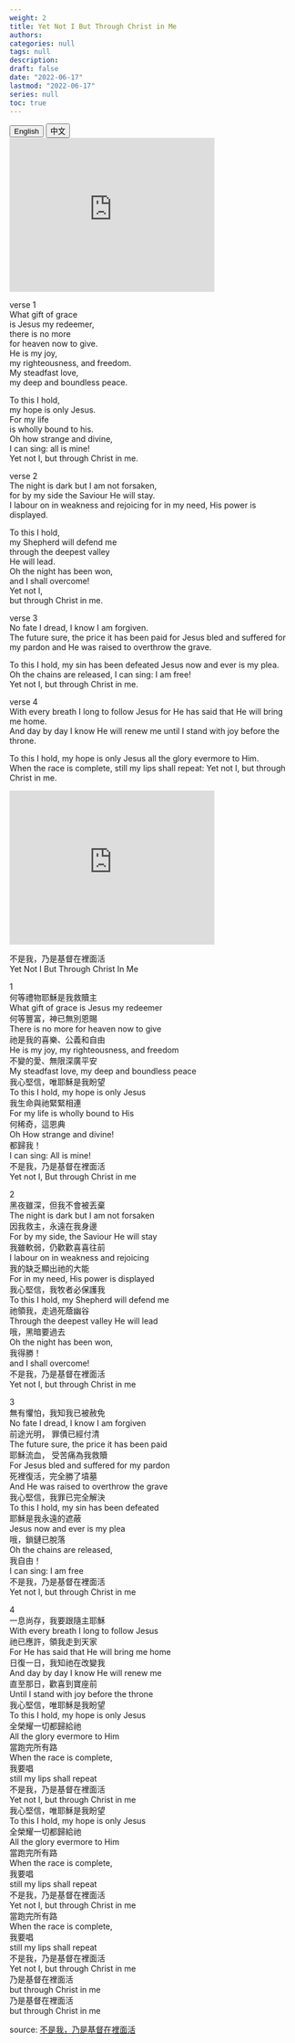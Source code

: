 ```yaml
---
weight: 2
title: Yet Not I But Through Christ in Me
authors: 
categories: null
tags: null
description: 
draft: false
date: "2022-06-17"
lastmod: "2022-06-17"
series: null
toc: true
---
```


<!--more-->

<!-- Tab links -->
<div class="tab">
  <button class="tablinks active" onclick="tablabel(event, 'english')">English</button>
  <button class="tablinks" onclick="tablabel(event, 'chinese')">中文</button>
  
</div>

<!-- Tab content -->
<div id="english" class="tabcontent" style="display:block">

<iframe width="360" height="270" src="https://www.youtube.com/embed/zundjUFazfg" title="CityAlight ~ Yet Not I But Through Christ In Me (Lyrics)" frameborder="0" allow="accelerometer; autoplay; clipboard-write; encrypted-media; gyroscope; picture-in-picture" allowfullscreen></iframe>


verse 1  
What gift of grace   
is Jesus my redeemer,   
there is no more   
for heaven now to give.   
He is my joy,   
my righteousness, and freedom.   
My steadfast love,   
my deep and boundless peace.   

To this I hold,   
my hope is only Jesus.  
For my life  
is wholly bound to his.   
Oh how strange and divine,  
I can sing: all is mine!  
Yet not I, but through Christ in me.   

verse 2  
The night is dark 
but I am not forsaken,  
for by my side 
the Saviour He will stay.   
I labour on 
in weakness and rejoicing 
for in my need, 
His power is displayed. 

To this I hold,   
my Shepherd will defend me  
through the deepest valley   
He will lead.   
Oh the night has been won,   
and I shall overcome!   
Yet not I,   
but through Christ in me.  

verse 3  
No fate I dread, 
I know I am forgiven.  
The future sure, 
the price it has been paid 
for Jesus bled 
and suffered for my pardon 
and He was raised to overthrow the grave. 

To this I hold, 
my sin has been defeated 
Jesus now 
and ever is my plea.  
Oh the chains are released, 
I can sing: I am free!  
Yet not I, 
but through Christ in me.  

verse 4  
With every breath 
I long to follow Jesus 
for He has said that He will bring me home.  
And day by day 
I know He will renew me 
until I stand 
with joy before the throne. 

To this I hold, 
my hope is only Jesus 
all the glory 
evermore to Him.  
When the race is complete, 
still my lips shall repeat: 
Yet not I, but through Christ in me.

</div>

<div id="chinese" class="tabcontent">

<iframe width="360" height="270" src="https://www.youtube.com/embed/SD__p2U1G_4" title="詩歌：不是我，乃是基督在裡面活Yet Not I But Through Christ In Me" frameborder="0" allow="accelerometer; autoplay; clipboard-write; encrypted-media; gyroscope; picture-in-picture" allowfullscreen></iframe>

不是我，乃是基督在裡面活  
Yet Not I But Through Christ In Me  
   
1  
何等禮物耶穌是我救贖主  
What gift of grace is Jesus my redeemer  
何等豐富，神已無別恩賜  
There is no more for heaven now to give  
祂是我的喜樂、公義和自由  
He is my joy, my righteousness, and freedom  
不變的愛、無限深廣平安  
My steadfast love, my deep and boundless peace  
我心堅信，唯耶穌是我盼望  
To this I hold, my hope is only Jesus  
我生命與祂緊緊相連  
For my life is wholly bound to His  
何稀奇，這恩典  
Oh How strange and divine!  
都歸我！  
I can sing: All is mine!  
不是我，乃是基督在裡面活  
Yet not I, But through Christ in me  
   
2  
黑夜雖深，但我不會被丟棄  
The night is dark but I am not forsaken  
因我救主，永遠在我身邊  
For by my side, the Saviour He will stay  
我雖軟弱，仍歡歡喜喜往前  
I labour on in weakness and rejoicing  
我的缺乏顯出祂的大能  
For in my need, His power is displayed  
我心堅信，我牧者必保護我  
To this I hold, my Shepherd will defend me  
祂領我，走過死蔭幽谷  
Through the deepest valley He will lead  
哦，黑暗要過去  
Oh the night has been won,  
我得勝！  
and I shall overcome!  
不是我，乃是基督在裡面活  
Yet not I, but through Christ in me  
   
3  
無有懼怕，我知我已被赦免  
No fate I dread, I know I am forgiven  
前途光明， 罪債已經付清  
The future sure, the price it has been paid  
耶穌流血， 受苦痛為我救贖  
For Jesus bled and suffered for my pardon  
死裡復活，完全勝了墳墓  
And He was raised to overthrow the grave  
我心堅信，我罪已完全解決  
To this I hold, my sin has been defeated  
耶穌是我永遠的遮蔽  
Jesus now and ever is my plea  
哦，鎖鏈已脫落  
Oh the chains are released,  
我自由！  
I can sing: I am free  
不是我，乃是基督在裡面活  
Yet not I, but through Christ in me  
   
4  
一息尚存，我要跟隨主耶穌  
With every breath I long to follow Jesus  
祂已應許，領我走到天家  
For He has said that He will bring me home  
日復一日，我知祂在改變我  
And day by day I know He will renew me  
直至那日，歡喜到寶座前  
Until I stand with joy before the throne  
我心堅信，唯耶穌是我盼望  
To this I hold, my hope is only Jesus  
全榮耀一切都歸給祂  
All the glory evermore to Him  
當跑完所有路  
When the race is complete,  
我要唱  
still my lips shall repeat  
不是我，乃是基督在裡面活  
Yet not I, but through Christ in me  
我心堅信，唯耶穌是我盼望  
To this I hold, my hope is only Jesus  
全榮耀一切都歸給祂  
All the glory evermore to Him  
當跑完所有路  
When the race is complete,  
我要唱  
still my lips shall repeat  
不是我，乃是基督在裡面活  
Yet not I, but through Christ in me  
當跑完所有路  
When the race is complete,  
我要唱  
still my lips shall repeat  
不是我，乃是基督在裡面活  
Yet not I, but through Christ in me  
乃是基督在裡面活  
but through Christ in me  
乃是基督在裡面活  
but through Christ in me  

source: <a href = "https://www.svca.cc/sermon/hymn-20200419.html" target="_blank" rel="noopener noreferrer">不是我，乃是基督在裡面活</a>
</div>